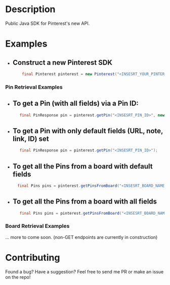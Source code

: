 # Description

Public Java SDK for Pinterest's new API.

# Examples

- Construct a new Pinterest SDK
  - 
   ```java 
       final Pinterest pinterest = new Pinterest("<INSESRT_YOUR_PINTEREST_ACCESS_TOKEN>");
    ```
    
### Pin Retrieval Examples
    
- To get a Pin (with **all fields**) via a Pin ID:
  - 
   ```java 
      final PinResponse pin = pinterest.getPin("<INSESRT_PIN_ID>", new PinFields().setAll());
   ```
   
- To get a Pin with only **default fields** (URL, note, link, ID) set
  - 
  ```java
     final PinResponse pin = pinterest.getPin("<INSESRT_PIN_ID>");
  ```
    
- To get all the Pins **from a board** with default fields
  - 
  ```java 
    final Pins pins = pinterest.getPinsFromBoard("<INSESRT_BOARD_NAME>");
  ```
    
- To get all the Pins **from a board** with **all fields**
  - 
  ```java 
     final Pins pins = pinterest.getPinsFromBoard("<INSESRT_BOARD_NAME>", new PinFields().setAll());
  ```
  
### Board Retrieval Examples
  
... more to come soon. (non-GET endpoints are currently in construction)

# Contributing

Found a bug? Have a suggestion? Feel free to send me PR or make an issue on the repo!
